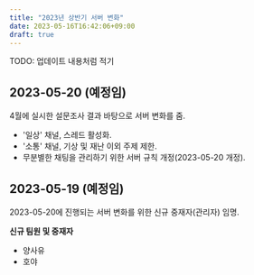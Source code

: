 ```yaml
---
title: "2023년 상반기 서버 변화"
date: 2023-05-16T16:42:06+09:00
draft: true
---
```

TODO: 업데이트 내용처럼 적기

## 2023-05-20 (예정임)

4월에 실시한 설문조사 결과 바탕으로 서버 변화를 줌.

- '일상' 채널, 스레드 활성화.
- '소통' 채널, 기상 및 재난 이외 주제 제한.
- 무분별한 채팅을 관리하기 위한 서버 규칙 개정(2023-05-20 개정).

## 2023-05-19 (예정임)

2023-05-20에 진행되는 서버 변화를 위한 신규 중재자(관리자) 임명.

**신규 팀원 및 중재자**

- 양사유
- 호야
